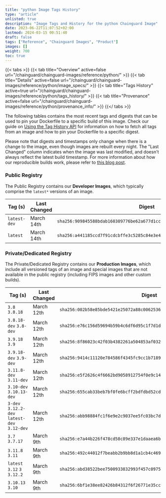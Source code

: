 ```yaml
---
title: "python Image Tags History"
type: "article"
unlisted: true
description: "Image Tags and History for the python Chainguard Image"
date: 2023-06-22T11:07:52+02:00
lastmod: 2024-03-15 00:51:40
draft: false
tags: ["Reference", "Chainguard Images", "Product"]
images: []
weight: 700
toc: true
---
```


{{< tabs >}}
{{< tab title="Overview" active=false url="/chainguard/chainguard-images/reference/python/" >}}
{{< tab title="Details" active=false url="/chainguard/chainguard-images/reference/python/image_specs/" >}}
{{< tab title="Tags History" active=true url="/chainguard/chainguard-images/reference/python/tags_history/" >}}
{{< tab title="Provenance" active=false url="/chainguard/chainguard-images/reference/python/provenance_info/" >}}
{{</ tabs >}}

The following tables contains the most recent tags and digests that can be used to pin your Dockerfile to a specific build of this image. Check our guide on [Using the Tag History API](/chainguard/chainguard-images/using-the-tag-history-api/) for information on how to fetch all tags from an image and how to pin your Dockerfile to a specific digest.

Please note that digests and timestamps only change when there is a change to the image, even though images are rebuilt every night. The "Last Changed" column indicates when the image was last modified, and doesn't always reflect the latest build timestamp. For more information about how our reproducible builds work, please refer to [this blog post](https://www.chainguard.dev/unchained/reproducing-chainguards-reproducible-image-builds).

### Public Registry
The Public Registry contains our **Developer Images**, which typically comprise the `latest*` versions of an image.

| Tag (s)       | Last Changed | Digest                                                                    |
|---------------|--------------|---------------------------------------------------------------------------|
|  `latest-dev` | March 14th   | `sha256:909845588bdab160309776be62a677d1cc53211ce04dbc317cd75af974e949a0` |
|  `latest`     | March 14th   | `sha256:a441185ccd7f91cdcbffe3c5285c84e3e409c786be737f8cefe813a8ef2c2ac0` |


### Private/Dedicated Registry
The Private/Dedicated Registry contains our **Production Images**, which include all versioned tags of an image and special images that are not available in the public registry (including FIPS images and other custom builds).

| Tag (s)                                       | Last Changed | Digest                                                                    |
|-----------------------------------------------|--------------|---------------------------------------------------------------------------|
|  `3.8` `3.8.18`                               | March 12th   | `sha256:002b58e85bde5421e25072a88c00625361e56d1ce665aa859ffdfcf160af917f` |
|  `3.8.18-dev` `3.8-dev`                       | March 12th   | `sha256:e76c156d59694b59b4c6df6d95c1f7d1dc48b59c0617e594420d127d5bf865ab` |
|  `3.9.18` `3.9`                               | March 12th   | `sha256:8f86023c42f03b4382261a504853af032486f09765296f453ac978d302d75bfd` |
|  `3.9.18-dev` `3.9-dev`                       | March 12th   | `sha256:9414c11120e784586f4345fc9cc1b71895fec3d94cc1e7caf39c1462a6d8947b` |
|  `3.11.8-dev` `3.11-dev`                      | March 12th   | `sha256:e5f2626c4f6662bd9058912754f0e9c147ebc70429d888386f8ab4e77dc72d78` |
|  `3.10-dev` `3.10.13-dev`                     | March 12th   | `sha256:655cab33beb7bf0fe6bcff2bdfdbd52cdbba7d41117b2564ea3f79c8a654204f` |
|  `3-dev` `3.12.2-dev` `latest-dev` `3.12-dev` | March 12th   | `sha256:abb98884fc1f6e9e2c9037ee5fc03bc7d5084a2f06ba72d8fedf6ef997c131cc` |
|  `3.7` `3.7.17`                               | March 9th    | `sha256:e7a44b226f478cd58c89e337e1daaea6b08637d05c4ed3f71a96cf1844123b40` |
|  `3.11.8` `3.11`                              | March 9th    | `sha256:492c44012f7beabb2b9bb8d1a1cb4c469b4ccba2edfbb03e2c71e16f265571f3` |
|  `latest` `3.12` `3` `3.12.2`                 | March 9th    | `sha256:abd38522bee7500933832993f457c09753f563467159429bebd4a1cdcebde5d7` |
|  `3.10.13` `3.10`                             | March 9th    | `sha256:6bf1e38ee82426b84312f6f26771e35cccd505cd5e7d24f488eb004742c67fc9` |

